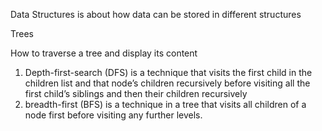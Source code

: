 Data Structures is about how data can be stored in different structures

Trees

How to traverse a tree and display its content
1. Depth-first-search (DFS) is a technique that visits the first child in the children list and that node’s children recursively before visiting all the first child’s siblings and then their children recursively
2. breadth-first (BFS) is a technique in a tree that visits all children of a node first before visiting any further levels.
